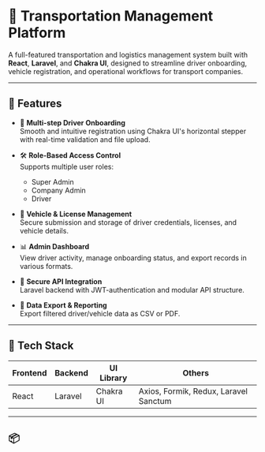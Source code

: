 # 🚚 Transportation Management Platform

A full-featured transportation and logistics management system built with **React**, **Laravel**, and **Chakra UI**, designed to streamline driver onboarding, vehicle registration, and operational workflows for transport companies.

---

## 🌟 Features

- 🧾 **Multi-step Driver Onboarding**  
  Smooth and intuitive registration using Chakra UI's horizontal stepper with real-time validation and file upload.

- 🛠 **Role-Based Access Control**  
  Supports multiple user roles:
  - Super Admin
  - Company Admin
  - Driver

- 🚗 **Vehicle & License Management**  
  Secure submission and storage of driver credentials, licenses, and vehicle details.

- 📊 **Admin Dashboard**  
  View driver activity, manage onboarding status, and export records in various formats.

- 🔐 **Secure API Integration**  
  Laravel backend with JWT-authentication and modular API structure.

- 🧮 **Data Export & Reporting**  
  Export filtered driver/vehicle data as CSV or PDF.


---

## 🚀 Tech Stack

| Frontend | Backend | UI Library | Others |
|----------|---------|------------|--------|
| React    | Laravel | Chakra UI  | Axios, Formik, Redux, Laravel Sanctum |

---

## 📦
